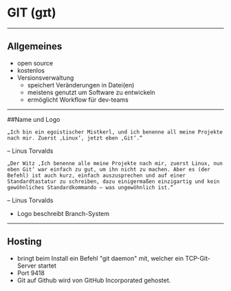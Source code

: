 # GIT (ɡɪt)

---

## Allgemeines

* open source
* kostenlos
* Versionsverwaltung
    * speichert Veränderungen in Datei(en)
    * meistens genutzt um Software zu entwickeln
    * ermöglicht Workflow für dev-teams

---

##Name und Logo

    „Ich bin ein egoistischer Mistkerl, und ich benenne all meine Projekte nach mir. Zuerst ‚Linux‘, jetzt eben ‚Git‘.“

– Linus Torvalds


    „Der Witz ‚Ich benenne alle meine Projekte nach mir, zuerst Linux, nun eben Git‘ war einfach zu gut, um ihn nicht zu machen. Aber es (der Befehl) ist auch kurz, einfach auszusprechen und auf einer Standardtastatur zu schreiben, dazu einigermaßen einzigartig und kein gewöhnliches Standardkommando – was ungewöhnlich ist.“

– Linus Torvalds

* Logo beschreibt Branch-System

---

## Hosting

* bringt beim Install ein Befehl "git daemon" mit, welcher ein TCP-Git-Server startet
* Port 9418
* Git auf Github wird von GitHub Incorporated gehostet.
